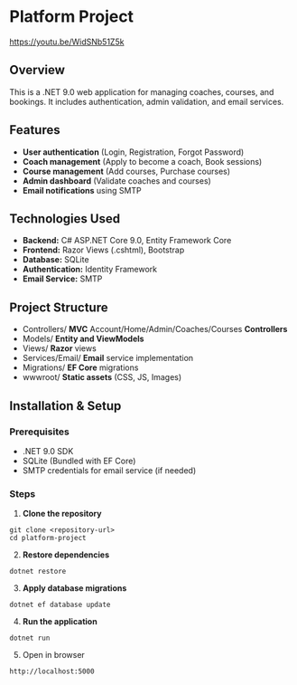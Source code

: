 # Platform Project
https://youtu.be/WidSNb51Z5k 
## Overview

This is a .NET 9.0 web application for managing coaches, courses, and bookings. It includes authentication, admin validation, and email services.

## Features

- **User authentication** (Login, Registration, Forgot Password)
- **Coach management** (Apply to become a coach, Book sessions)
- **Course management** (Add courses, Purchase courses)
- **Admin dashboard** (Validate coaches and courses)
- **Email notifications** using SMTP

## Technologies Used

- **Backend:** C# ASP.NET Core 9.0, Entity Framework Core 
- **Frontend:** Razor Views (.cshtml), Bootstrap
- **Database:** SQLite
- **Authentication:** Identity Framework
- **Email Service:** SMTP

## Project Structure

- Controllers/ **MVC** Account/Home/Admin/Coaches/Courses **Controllers**
- Models/  **Entity and ViewModels**
- Views/ **Razor** views
- Services/Email/ **Email** service implementation
- Migrations/ **EF Core** migrations
- wwwroot/ **Static assets** (CSS, JS, Images)

## Installation & Setup

### Prerequisites

- .NET 9.0 SDK
- SQLite (Bundled with EF Core)
- SMTP credentials for email service (if needed)

### Steps

1. **Clone the repository**

```
git clone <repository-url>
cd platform-project
```

2. **Restore dependencies**

```
dotnet restore
```

3. **Apply database migrations**

```
dotnet ef database update
```

4. **Run the application**

```
dotnet run
```

5. Open in browser

```
http://localhost:5000
```
